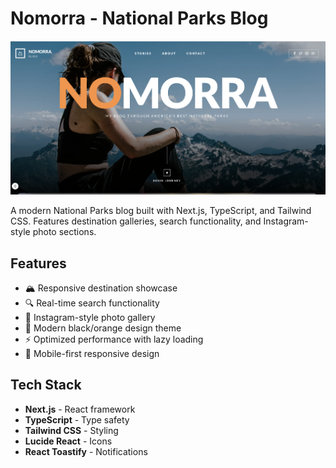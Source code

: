 # Nomorra - National Parks Blog

![Nomorra Screenshot](public/ss.png)

A modern National Parks blog built with Next.js, TypeScript, and Tailwind CSS. Features destination galleries, search functionality, and Instagram-style photo sections.

## Features

- 🏔️ Responsive destination showcase
- 🔍 Real-time search functionality  
- 📸 Instagram-style photo gallery
- 🎨 Modern black/orange design theme
- ⚡ Optimized performance with lazy loading
- 📱 Mobile-first responsive design

## Tech Stack

- **Next.js** - React framework
- **TypeScript** - Type safety
- **Tailwind CSS** - Styling
- **Lucide React** - Icons
- **React Toastify** - Notifications

